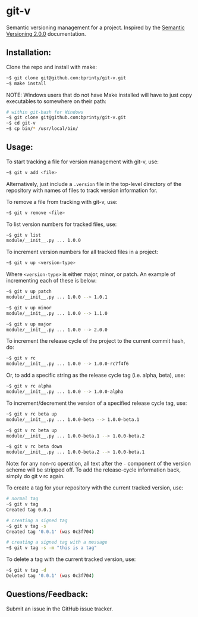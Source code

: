 # git-v

Semantic versioning management for a project. Inspired by the [Semantic Versioning 2.0.0](http://semver.org/) documentation.


## Installation:

Clone the repo and install with make:

```bash
~$ git clone git@github.com:bprinty/git-v.git
~$ make install
```

NOTE: Windows users that do not have Make installed will have to just copy executables to somewhere on their path:

```bash
# within git-bash for Windows
~$ git clone git@github.com:bprinty/git-v.git
~$ cd git-v
~$ cp bin/* /usr/local/bin/
```


## Usage:

To start tracking a file for version management with git-v, use:

```bash
~$ git v add <file>
```

Alternatively, just include a ```.version``` file in the top-level directory of the repository with names of files to track version information for.

To remove a file from tracking with git-v, use:

```bash
~$ git v remove <file>
```

To list version numbers for tracked files, use:

```bash
~$ git v list
module/__init__.py ... 1.0.0
```

To increment version numbers for all tracked files in a project:

```bash
~$ git v up <version-type>
```

Where ```<version-type>``` is either major, minor, or patch. An example of incrementing each of these is below:

```bash
~$ git v up patch
module/__init__.py ... 1.0.0 --> 1.0.1

~$ git v up minor
module/__init__.py ... 1.0.0 --> 1.1.0

~$ git v up major
module/__init__.py ... 1.0.0 --> 2.0.0
```

To increment the release cycle of the project to the current commit hash, do:

```bash
~$ git v rc
module/__init__.py ... 1.0.0 --> 1.0.0-rc7f4f6
```

Or, to add a specific string as the release cycle tag (i.e. alpha, beta), use:

```bash
~$ git v rc alpha
module/__init__.py ... 1.0.0 --> 1.0.0-alpha
```

To increment/decrement the version of a specified release cycle tag, use:

```bash
~$ git v rc beta up
module/__init__.py ... 1.0.0-beta --> 1.0.0-beta.1

~$ git v rc beta up
module/__init__.py ... 1.0.0-beta.1 --> 1.0.0-beta.2

~$ git v rc beta down
module/__init__.py ... 1.0.0-beta.2 --> 1.0.0-beta.1
```

Note: for any non-rc operation, all text after the ```-``` component of the version scheme will be stripped off. To add the release-cycle information back, simply do git v rc again.

To create a tag for your repository with the current tracked version, use:

```bash
# normal tag
~$ git v tag
Created tag 0.0.1

# creating a signed tag
~$ git v tag -s
Created tag '0.0.1' (was 0c3f704)

# creating a signed tag with a message
~$ git v tag -s -m "this is a tag"
```

To delete a tag with the current tracked version, use:

```bash
~$ git v tag -d
Deleted tag '0.0.1' (was 0c3f704)
```


## Questions/Feedback:

Submit an issue in the GitHub issue tracker.
